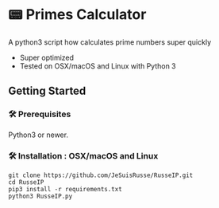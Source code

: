 # 📟 Primes Calculator
A python3 script how calculates prime numbers super quickly
* Super optimized
* Tested on OSX/macOS and Linux with Python 3

## Getting Started

### 🛠 Prerequisites

Python3 or newer.

### 🛠 Installation : OSX/macOS and Linux
```
git clone https://github.com/JeSuisRusse/RusseIP.git
cd RusseIP
pip3 install -r requirements.txt
python3 RusseIP.py
```

